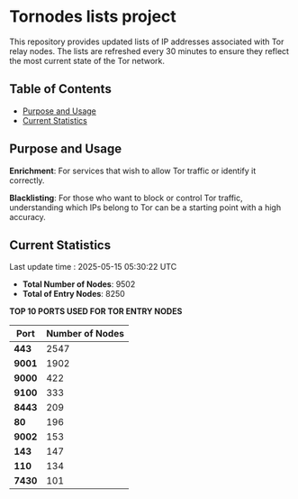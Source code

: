 # Tornodes lists project

This repository provides updated lists of IP addresses associated with Tor relay nodes. The lists are refreshed every 30 minutes to ensure they reflect the most current state of the Tor network.

## Table of Contents

- [Purpose and Usage](#purpose-and-usage)
- [Current Statistics](#current-statistics)


## Purpose and Usage

**Enrichment**: For services that wish to allow Tor traffic or identify it correctly.

**Blacklisting**: For those who want to block or control Tor traffic, understanding which IPs belong to Tor can be a starting point with a high accuracy.

## Current Statistics

Last update time : 2025-05-15 05:30:22 UTC

- **Total Number of Nodes**: 9502
- **Total of Entry Nodes**: 8250

**TOP 10 PORTS USED FOR TOR ENTRY NODES**

| **Port** | **Number of Nodes** |
|------|-----------------|
| **443**   | 2547  |
| **9001**   | 1902  |
| **9000**   | 422  |
| **9100**   | 333  |
| **8443**   | 209  |
| **80**   | 196  |
| **9002**   | 153  |
| **143**   | 147  |
| **110**   | 134  |
| **7430**   | 101  |

